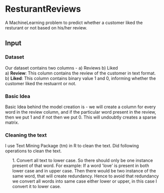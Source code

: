 # ResturantReviews
A MachineLearning problem to predict whether a customer liked the resturant or not based on his/her review.

## Input
### Dataset
Our dataset contains two columns - a) Reviews b) Liked </br>
a) **Review**: This column contains the review of the customer in text format. </br>
b) **Liked**: This column contains binary value 1 and 0, informing whether the customer liked the restuarnt or not.</br>

### Basic Idea
Basic Idea behind the model creation is - we will create a column for every word in the review column, and if the particular word present in the review, then we put 1 and if not then we put 0. This will undoubtly creates a sparse matrix. 

### Cleaning the text
I use Text Mining Package (tm) in R to clean the text. Did following operations to clean the text.
<ul>
  1. Convert all text to lower case. So there should only be one instance present of that word.
      For example: If a word 'love' is present in both lower case and in upper case. Then there would be two instance of the same word, that will create redundancy. Hence to avoid that redundancy we convert all words into same case either lower or upper, in this case I convert it to lower case.
